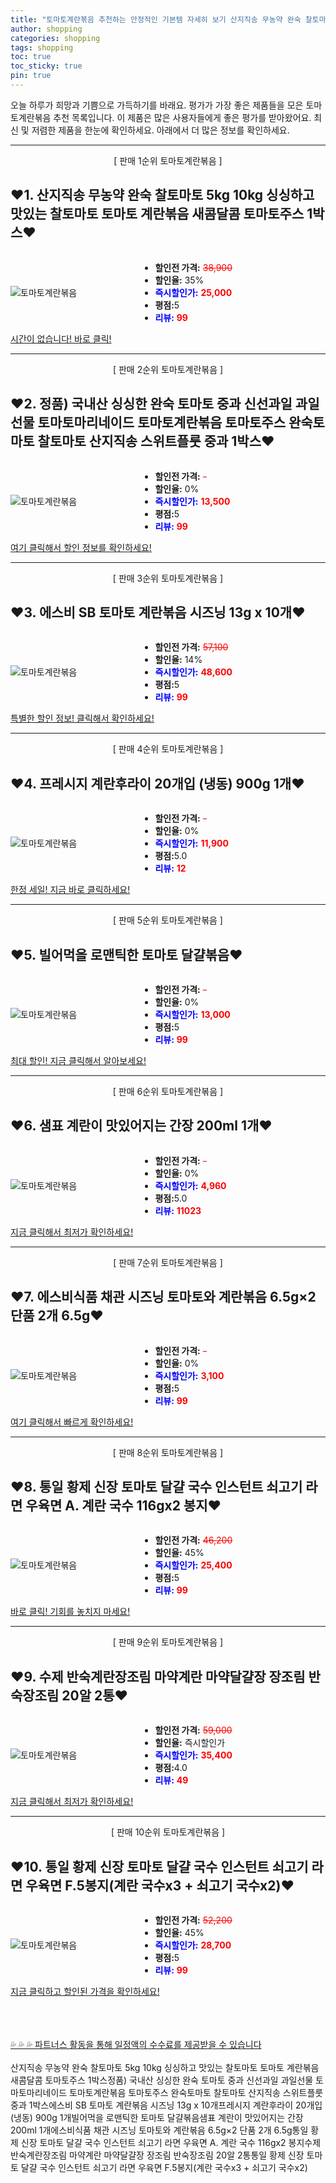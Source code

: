 ```yaml
---
title: "토마토계란볶음 추천하는 안정적인 기본템 자세히 보기 산지직송 무농약 완숙 찰토마토 5kg"
author: shopping
categories: shopping
tags: shopping
toc: true
toc_sticky: true
pin: true
---
```

오늘 하루가 희망과 기쁨으로 가득하기를 바래요. 평가가 가장 좋은 제품들을 모은 토마토계란볶음 추천 목록입니다. 이 제품은 많은 사용자들에게 좋은 평가를 받아왔어요. 최신 및 저렴한 제품을 한눈에 확인하세요. 아래에서 더 많은 정보를 확인하세요.

---
<p class="toplist" style="margin: 0 auto; display: block; width: fit-content;">[ 판매 1순위 토마토계란볶음 ]</p>

<h2><strong>❤️1. 산지직송 무농약 완숙 찰토마토 5kg 10kg 싱싱하고 맛있는 찰토마토 토마토 계란볶음 새콤달콤 토마토주스 1박스❤️</strong></h2>

<div style="display: flex; align-items: center;">
    <div style="flex: 0.4;">
        <img src="https://thumbnail8.coupangcdn.com/thumbnails/remote/230x230ex/image/vendor_inventory/9f4a/265dd71f96583296e7f996c0c0b0100f6aa77421bfa4217e22870d0d6f26.JPG" alt="토마토계란볶음" style="max-width: 100%;">
    </div>
    <div style="flex: 0.6; margin-left: 10px;">
        <ul>
            <li><strong>할인전 가격:</strong> <del style="color: red;">38,900</del></li>
            <li><strong>할인율:</strong> 35%</li>
            <li><span style='color:blue'><strong>즉시할인가:</strong></span> <span style='color:red'><strong>25,000</strong></span></li>
            <li><strong>평점:</strong>5</li>
            <li><span style='color:blue'><strong>리뷰:</strong></span> <span style='color:red'><strong>99</strong></span></li>
        </ul>
    </div>
</div>
<div class="center">
    <a href="https://selin100587001.github.io?lptag=AF9450613&subid=githubio&pageKey=8255569882&traceid=V0-153&itemId=23774122738&vendorItemId=90798360511" class="myButton">
        시간이 없습니다! 바로 클릭!
    </a>
</div>


---
<p class="toplist" style="margin: 0 auto; display: block; width: fit-content;">[ 판매 2순위 토마토계란볶음 ]</p>

<h2><strong>❤️2. 정품) 국내산 싱싱한 완숙 토마토 중과 신선과일 과일선물 토마토마리네이드 토마토계란볶음 토마토주스 완숙토마토 찰토마토 산지직송 스위트플룻 중과 1박스❤️</strong></h2>

<div style="display: flex; align-items: center;">
    <div style="flex: 0.4;">
        <img src="https://thumbnail7.coupangcdn.com/thumbnails/remote/230x230ex/image/vendor_inventory/705e/2dd0ab87fe2c359b7c5541b3932237efdc85d1b17e27dbc39889f80d011c.jpg" alt="토마토계란볶음" style="max-width: 100%;">
    </div>
    <div style="flex: 0.6; margin-left: 10px;">
        <ul>
            <li><strong>할인전 가격:</strong> <del style="color: red;">-</del></li>
            <li><strong>할인율:</strong> 0%</li>
            <li><span style='color:blue'><strong>즉시할인가:</strong></span> <span style='color:red'><strong>13,500</strong></span></li>
            <li><strong>평점:</strong>5</li>
            <li><span style='color:blue'><strong>리뷰:</strong></span> <span style='color:red'><strong>99</strong></span></li>
        </ul>
    </div>
</div>
<div class="center">
    <a href="https://selin100587001.github.io?lptag=AF9450613&subid=githubio&pageKey=7656156934&traceid=V0-153&itemId=23745200261&vendorItemId=90769765401" class="myButton">
        여기 클릭해서 할인 정보를 확인하세요!
    </a>
</div>


---
<p class="toplist" style="margin: 0 auto; display: block; width: fit-content;">[ 판매 3순위 토마토계란볶음 ]</p>

<h2><strong>❤️3. 에스비 SB 토마토 계란볶음 시즈닝 13g x 10개❤️</strong></h2>

<div style="display: flex; align-items: center;">
    <div style="flex: 0.4;">
        <img src="https://thumbnail7.coupangcdn.com/thumbnails/remote/230x230ex/image/vendor_inventory/c0e0/f362e6b54d0c5d59f86ba99036136fd1b81552acd65b71281d99ba83f07f.png" alt="토마토계란볶음" style="max-width: 100%;">
    </div>
    <div style="flex: 0.6; margin-left: 10px;">
        <ul>
            <li><strong>할인전 가격:</strong> <del style="color: red;">57,100</del></li>
            <li><strong>할인율:</strong> 14%</li>
            <li><span style='color:blue'><strong>즉시할인가:</strong></span> <span style='color:red'><strong>48,600</strong></span></li>
            <li><strong>평점:</strong>5</li>
            <li><span style='color:blue'><strong>리뷰:</strong></span> <span style='color:red'><strong>99</strong></span></li>
        </ul>
    </div>
</div>
<div class="center">
    <a href="https://selin100587001.github.io?lptag=AF9450613&subid=githubio&pageKey=7520912281&traceid=V0-153&itemId=23701294018&vendorItemId=90726347869" class="myButton">
        특별한 할인 정보! 클릭해서 확인하세요!
    </a>
</div>


---
<p class="toplist" style="margin: 0 auto; display: block; width: fit-content;">[ 판매 4순위 토마토계란볶음 ]</p>

<h2><strong>❤️4. 프레시지 계란후라이 20개입 (냉동) 900g 1개❤️</strong></h2>

<div style="display: flex; align-items: center;">
    <div style="flex: 0.4;">
        <img src="https://thumbnail6.coupangcdn.com/thumbnails/remote/230x230ex/image/retail/images/2024/05/08/15/5/89765602-98f4-47a6-a2a6-4ecea3b2eef0.jpg" alt="토마토계란볶음" style="max-width: 100%;">
    </div>
    <div style="flex: 0.6; margin-left: 10px;">
        <ul>
            <li><strong>할인전 가격:</strong> <del style="color: red;">-</del></li>
            <li><strong>할인율:</strong> 0%</li>
            <li><span style='color:blue'><strong>즉시할인가:</strong></span> <span style='color:red'><strong>11,900</strong></span></li>
            <li><strong>평점:</strong>5.0</li>
            <li><span style='color:blue'><strong>리뷰:</strong></span> <span style='color:red'><strong>12</strong></span></li>
        </ul>
    </div>
</div>
<div class="center">
    <a href="https://selin100587001.github.io?lptag=AF9450613&subid=githubio&pageKey=8087516285&traceid=V0-153&itemId=22829891333&vendorItemId=89864668345" class="myButton">
        한정 세일! 지금 바로 클릭하세요!
    </a>
</div>


---
<p class="toplist" style="margin: 0 auto; display: block; width: fit-content;">[ 판매 5순위 토마토계란볶음 ]</p>

<h2><strong>❤️5. 빌어먹을 로맨틱한 토마토 달걀볶음❤️</strong></h2>

<div style="display: flex; align-items: center;">
    <div style="flex: 0.4;">
        <img src="https://thumbnail7.coupangcdn.com/thumbnails/remote/230x230ex/image/vendor_inventory/e1d3/4453c1ba497715d4b45de233aa83a1da90814288d7d29310cecd6a44513c.jpg" alt="토마토계란볶음" style="max-width: 100%;">
    </div>
    <div style="flex: 0.6; margin-left: 10px;">
        <ul>
            <li><strong>할인전 가격:</strong> <del style="color: red;">-</del></li>
            <li><strong>할인율:</strong> 0%</li>
            <li><span style='color:blue'><strong>즉시할인가:</strong></span> <span style='color:red'><strong>13,000</strong></span></li>
            <li><strong>평점:</strong>5</li>
            <li><span style='color:blue'><strong>리뷰:</strong></span> <span style='color:red'><strong>99</strong></span></li>
        </ul>
    </div>
</div>
<div class="center">
    <a href="https://selin100587001.github.io?lptag=AF9450613&subid=githubio&pageKey=8184489763&traceid=V0-153&itemId=23404857453&vendorItemId=90432019124" class="myButton">
        최대 할인! 지금 클릭해서 알아보세요!
    </a>
</div>


---
<p class="toplist" style="margin: 0 auto; display: block; width: fit-content;">[ 판매 6순위 토마토계란볶음 ]</p>

<h2><strong>❤️6. 샘표 계란이 맛있어지는 간장 200ml 1개❤️</strong></h2>

<div style="display: flex; align-items: center;">
    <div style="flex: 0.4;">
        <img src="https://thumbnail6.coupangcdn.com/thumbnails/remote/230x230ex/image/retail/images/965957678538002-6f62fce8-e23a-400c-b8d6-b94d536d6250.png" alt="토마토계란볶음" style="max-width: 100%;">
    </div>
    <div style="flex: 0.6; margin-left: 10px;">
        <ul>
            <li><strong>할인전 가격:</strong> <del style="color: red;">-</del></li>
            <li><strong>할인율:</strong> 0%</li>
            <li><span style='color:blue'><strong>즉시할인가:</strong></span> <span style='color:red'><strong>4,960</strong></span></li>
            <li><strong>평점:</strong>5.0</li>
            <li><span style='color:blue'><strong>리뷰:</strong></span> <span style='color:red'><strong>11023</strong></span></li>
        </ul>
    </div>
</div>
<div class="center">
    <a href="https://selin100587001.github.io?lptag=AF9450613&subid=githubio&pageKey=7201467966&traceid=V0-153&itemId=18204263648&vendorItemId=4046644825" class="myButton">
        지금 클릭해서 최저가 확인하세요!
    </a>
</div>


---
<p class="toplist" style="margin: 0 auto; display: block; width: fit-content;">[ 판매 7순위 토마토계란볶음 ]</p>

<h2><strong>❤️7. 에스비식품 채관 시즈닝 토마토와 계란볶음 6.5g×2 단품 2개 6.5g❤️</strong></h2>

<div style="display: flex; align-items: center;">
    <div style="flex: 0.4;">
        <img src="https://thumbnail8.coupangcdn.com/thumbnails/remote/230x230ex/image/vendor_inventory/a423/5edbdc99ccb0ef2f2b96b921254c9cd6ba7780ae6e7688b067b80759fb91.jpg" alt="토마토계란볶음" style="max-width: 100%;">
    </div>
    <div style="flex: 0.6; margin-left: 10px;">
        <ul>
            <li><strong>할인전 가격:</strong> <del style="color: red;">-</del></li>
            <li><strong>할인율:</strong> 0%</li>
            <li><span style='color:blue'><strong>즉시할인가:</strong></span> <span style='color:red'><strong>3,100</strong></span></li>
            <li><strong>평점:</strong>5</li>
            <li><span style='color:blue'><strong>리뷰:</strong></span> <span style='color:red'><strong>99</strong></span></li>
        </ul>
    </div>
</div>
<div class="center">
    <a href="https://selin100587001.github.io?lptag=AF9450613&subid=githubio&pageKey=7520912281&traceid=V0-153&itemId=19725446431&vendorItemId=86829497135" class="myButton">
        여기 클릭해서 빠르게 확인하세요!
    </a>
</div>


---
<p class="toplist" style="margin: 0 auto; display: block; width: fit-content;">[ 판매 8순위 토마토계란볶음 ]</p>

<h2><strong>❤️8. 통일 황제 신장 토마토 달걀 국수 인스턴트 쇠고기 라면 우육면 A. 계란 국수 116gx2 봉지❤️</strong></h2>

<div style="display: flex; align-items: center;">
    <div style="flex: 0.4;">
        <img src="https://thumbnail9.coupangcdn.com/thumbnails/remote/230x230ex/image/vendor_inventory/7707/08d2b8d65e9cb5cfff29109f00d6ff3072f5d6e1f289f9c940bfbfc0e5a4.jpg" alt="토마토계란볶음" style="max-width: 100%;">
    </div>
    <div style="flex: 0.6; margin-left: 10px;">
        <ul>
            <li><strong>할인전 가격:</strong> <del style="color: red;">46,200</del></li>
            <li><strong>할인율:</strong> 45%</li>
            <li><span style='color:blue'><strong>즉시할인가:</strong></span> <span style='color:red'><strong>25,400</strong></span></li>
            <li><strong>평점:</strong>5</li>
            <li><span style='color:blue'><strong>리뷰:</strong></span> <span style='color:red'><strong>99</strong></span></li>
        </ul>
    </div>
</div>
<div class="center">
    <a href="https://selin100587001.github.io?lptag=AF9450613&subid=githubio&pageKey=8245799377&traceid=V0-153&itemId=20987254790&vendorItemId=88051671612" class="myButton">
        바로 클릭! 기회를 놓치지 마세요!
    </a>
</div>


---
<p class="toplist" style="margin: 0 auto; display: block; width: fit-content;">[ 판매 9순위 토마토계란볶음 ]</p>

<h2><strong>❤️9. 수제 반숙계란장조림 마약계란 마약달걀장 장조림 반숙장조림 20알 2통❤️</strong></h2>

<div style="display: flex; align-items: center;">
    <div style="flex: 0.4;">
        <img src="https://thumbnail6.coupangcdn.com/thumbnails/remote/230x230ex/image/vendor_inventory/48e0/6a7265ed20de2ff4cab1f172242e965870868bade8be3145f1360db71ecc.jpg" alt="토마토계란볶음" style="max-width: 100%;">
    </div>
    <div style="flex: 0.6; margin-left: 10px;">
        <ul>
            <li><strong>할인전 가격:</strong> <del style="color: red;">59,000</del></li>
            <li><strong>할인율:</strong> 즉시할인가</li>
            <li><span style='color:blue'><strong>즉시할인가:</strong></span> <span style='color:red'><strong>35,400</strong></span></li>
            <li><strong>평점:</strong>4.0</li>
            <li><span style='color:blue'><strong>리뷰:</strong></span> <span style='color:red'><strong>49</strong></span></li>
        </ul>
    </div>
</div>
<div class="center">
    <a href="https://selin100587001.github.io?lptag=AF9450613&subid=githubio&pageKey=6621087870&traceid=V0-153&itemId=15053712119&vendorItemId=82276108459" class="myButton">
        지금 클릭해서 최저가 확인하세요!
    </a>
</div>


---
<p class="toplist" style="margin: 0 auto; display: block; width: fit-content;">[ 판매 10순위 토마토계란볶음 ]</p>

<h2><strong>❤️10. 통일 황제 신장 토마토 달걀 국수 인스턴트 쇠고기 라면 우육면 F.5봉지(계란 국수x3 + 쇠고기 국수x2)❤️</strong></h2>

<div style="display: flex; align-items: center;">
    <div style="flex: 0.4;">
        <img src="https://thumbnail9.coupangcdn.com/thumbnails/remote/230x230ex/image/vendor_inventory/7707/08d2b8d65e9cb5cfff29109f00d6ff3072f5d6e1f289f9c940bfbfc0e5a4.jpg" alt="토마토계란볶음" style="max-width: 100%;">
    </div>
    <div style="flex: 0.6; margin-left: 10px;">
        <ul>
            <li><strong>할인전 가격:</strong> <del style="color: red;">52,200</del></li>
            <li><strong>할인율:</strong> 45%</li>
            <li><span style='color:blue'><strong>즉시할인가:</strong></span> <span style='color:red'><strong>28,700</strong></span></li>
            <li><strong>평점:</strong>5</li>
            <li><span style='color:blue'><strong>리뷰:</strong></span> <span style='color:red'><strong>99</strong></span></li>
        </ul>
    </div>
</div>
<div class="center">
    <a href="https://selin100587001.github.io?lptag=AF9450613&subid=githubio&pageKey=7772470372&traceid=V0-153&itemId=20987254778&vendorItemId=88051671566" class="myButton">
        지금 클릭하고 할인된 가격을 확인하세요!
    </a>
</div>

<br><br><br>[💦 💦 💦 파트너스 활동을 통해 일정액의 수수료를 제공받을 수 있습니다](https://link.coupang.com/a/bcpT2c)<br><br>산지직송 무농약 완숙 찰토마토 5kg 10kg 싱싱하고 맛있는 찰토마토 토마토 계란볶음 새콤달콤 토마토주스 1박스정품) 국내산 싱싱한 완숙 토마토 중과 신선과일 과일선물 토마토마리네이드 토마토계란볶음 토마토주스 완숙토마토 찰토마토 산지직송 스위트플룻 중과 1박스에스비 SB 토마토 계란볶음 시즈닝 13g x 10개프레시지 계란후라이 20개입 (냉동) 900g 1개빌어먹을 로맨틱한 토마토 달걀볶음샘표 계란이 맛있어지는 간장 200ml 1개에스비식품 채관 시즈닝 토마토와 계란볶음 6.5g×2 단품 2개 6.5g통일 황제 신장 토마토 달걀 국수 인스턴트 쇠고기 라면 우육면 A. 계란 국수 116gx2 봉지수제 반숙계란장조림 마약계란 마약달걀장 장조림 반숙장조림 20알 2통통일 황제 신장 토마토 달걀 국수 인스턴트 쇠고기 라면 우육면 F.5봉지(계란 국수x3 + 쇠고기 국수x2)
